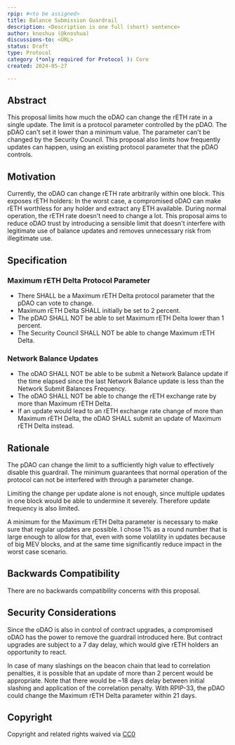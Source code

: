 ```yaml
---
rpip: #<to be assigned>
title: Balance Submission Guardrail
description: <Description is one full (short) sentence>
author: knoshua (@knoshua)
discussions-to: <URL>
status: Draft
type: Protocol
category (*only required for Protocol ): Core
created: 2024-05-27

---
```


## Abstract
This proposal limits how much the oDAO can change the rETH rate in a single update. The limit is a protocol parameter controlled by the pDAO. The pDAO can't set it lower than a minimum value. The parameter can't be changed by the Security Council.
This proposal also limits how frequently updates can happen, using an existing protocol parameter that the pDAO controls. 

## Motivation
Currently, the oDAO can change rETH rate arbitrarily within one block. This exposes rETH holders: In the worst case, a compromised oDAO can make rETH worthless for any holder and extract any ETH available. During normal operation, the rETH rate doesn't need to change a lot. This proposal aims to reduce oDAO trust by introducing a sensible limit that doesn't interfere with legitimate use of balance updates and removes unnecessary risk from illegitimate use.

## Specification

### Maximum rETH Delta Protocol Parameter
- There SHALL be a Maximum rETH Delta protocol parameter that the pDAO can vote to change.
- Maximum rETH Delta SHALL initially be set to 2 percent.
- The pDAO SHALL NOT be able to set Maximum rETH Delta lower than 1 percent.
- The Security Council SHALL NOT be able to change Maximum rETH Delta.

### Network Balance Updates
- The oDAO SHALL NOT be able to be submit a Network Balance update if the time elapsed since the last Network Balance update is less than the Network Submit Balances Frequency.
- The oDAO SHALL NOT be able to change the rETH exchange rate by more than Maximum rETH Delta.
- If an update would lead to an rETH exchange rate change of more than Maximum rETH Delta, the oDAO SHALL submit an update of Maximum rETH Delta instead.

## Rationale
The pDAO can change the limit to a sufficiently high value to effectively disable this guardrail. The minimum guarantees that normal operation of the protocol can not be interfered with through a parameter change.

Limiting the change per update alone is not enough, since multiple updates in one block would be able to undermine it severely. Therefore update frequency is also limited.

A minimum for the Maximum rETH Delta parameter is necessary to make sure that regular updates are possible. I chose 1% as a round number that is large enough to allow for that, even with some volatility in updates because of big MEV blocks, and at the same time significantly reduce impact in the worst case scenario.



## Backwards Compatibility
There are no backwards compatibility concerns with this proposal.

## Security Considerations
Since the oDAO is also in control of contract upgrades, a compromised oDAO has the power to remove the guardrail introduced here. But contract upgrades are subject to a 7 day delay, which would give rETH holders an opportunity to react.

In case of many slashings on the beacon chain that lead to correlation penalties, it is possible that an update of more than 2 percent would be appropriate. Note that there would be ~18 days delay between initial slashing and application of the correlation penalty. With RPIP-33, the pDAO could change the Maximum rETH Delta parameter within 21 days.

## Copyright
Copyright and related rights waived via [CC0](https://creativecommons.org/publicdomain/zero/1.0/.)
